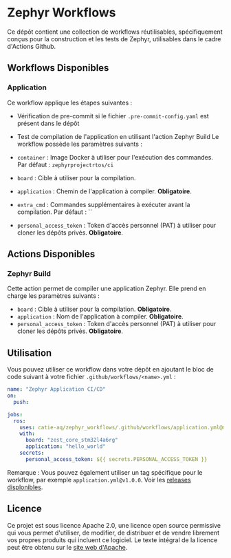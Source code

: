 # Zephyr Workflows

Ce dépôt contient une collection de workflows réutilisables, spécifiquement conçus pour la construction et les tests de Zephyr, utilisables dans
le cadre d'Actions Github.

## Workflows Disponibles

### Application

Ce workflow applique les étapes suivantes :

- Vérification de pre-commit si le fichier `.pre-commit-config.yaml` est présent dans le dépôt
- Test de compilation de l'application en utilisant l'action Zephyr Build
Le workflow possède les paramètres suivants :

- `container` : Image Docker à utiliser pour l'exécution des commandes. Par défaut : `zephyrprojectrtos/ci`
- `board` : Cible à utiliser pour la compilation.
- `application` : Chemin de l'application à compiler. **Obligatoire**.
- `extra_cmd` : Commandes supplémentaires à exécuter avant la compilation. Par défaut : ``
- `personal_access_token` : Token d'accès personnel (PAT) à utiliser pour cloner les dépôts privés. **Obligatoire**.

## Actions Disponibles

### Zephyr Build

Cette action permet de compiler une application Zephyr. Elle prend en charge les paramètres suivants :

- `board` : Cible à utiliser pour la compilation. **Obligatoire**.
- `application` : Nom de l'application à compiler. **Obligatoire**.
- `personal_access_token` : Token d'accès personnel (PAT) à utiliser pour cloner les dépôts privés. **Obligatoire**.

## Utilisation

Vous pouvez utiliser ce workflow dans votre dépôt en ajoutant le bloc de code suivant à votre fichier `.github/workflows/<name>.yml` :

```yaml
name: "Zephyr Application CI/CD"
on:
  push:

jobs:
  ros:
    uses: catie-aq/zephyr_workflows/.github/workflows/application.yml@main
    with:
      board: "zest_core_stm32l4a6rg"
      application: "hello_world"
    secrets:
      personal_access_token: ${{ secrets.PERSONAL_ACCESS_TOKEN }}
```

Remarque : Vous pouvez également utiliser un tag spécifique pour le workflow, par exemple `application.yml@v1.0.0`.
Voir les [releases displonibles](https://github.com/catie-aq/zephyr_workflows/releases).

## Licence

Ce projet est sous licence Apache 2.0, une licence open source permissive qui vous permet d'utiliser, de modifier, de distribuer et de vendre
librement vos propres produits qui incluent ce logiciel. Le texte intégral de la licence peut être obtenu sur
le [site web d'Apache](https://www.apache.org/licenses/LICENSE-2.0).
